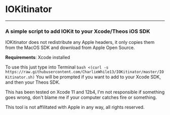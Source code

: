 # IOKitinator
---
### A simple script to add IOKit to your Xcode/Theos iOS SDK

IOKitinator does not redistribute any Apple headers, it only copies them from the MacOS SDK and download from Apple Open Source.

**Requirements**: Xcode installed

To use this just type into Terminal `bash <(curl -s https://raw.githubusercontent.com/CharlieWhile13/IOKitinator/master/IOKitinator.sh)`
You will be prompted if you want to add to your Xcode SDK, and then your Theos SDK.

This has been tested on Xcode 11 and 12b4, I'm not responsible if something goes wrong, don't blame me if your computer catches fire or something. 

This tool is not affilitated with Apple in any way, all rights reserved.
